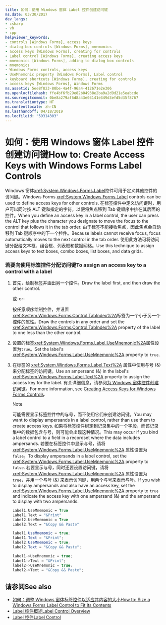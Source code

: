 ```yaml
---
title: 如何：使用 Windows 窗体 Label 控件创建访问键
ms.date: 03/30/2017
dev_langs:
- csharp
- vb
- cpp
helpviewer_keywords:
- controls [Windows Forms], access keys
- dialog box controls [Windows Forms], mnemonics
- access keys [Windows Forms], creating for controls
- Label control [Windows Forms], creating access keys
- mnemonics [Windows Forms], adding to dialog box controls
- mnemonics
- Windows Forms controls, access keys
- UseMnemonic property [Windows Forms], Label control
- keyboard shortcuts [Windows Forms], creating for controls
- access keys [Windows Forms], Windows Forms
ms.assetid: 5ee8f823-80be-4a4f-96a4-412671e2e306
ms.openlocfilehash: ffe4bf6fb29e82b04938e2ba9a2d9d21e5eabcde
ms.sourcegitcommit: 0be8a279af6d8a43e03141e349d3efd5d35f8767
ms.translationtype: HT
ms.contentlocale: zh-CN
ms.lasthandoff: 04/18/2019
ms.locfileid: "59314303"
---
```

# <a name="how-to-create-access-keys-with-windows-forms-label-controls"></a><span data-ttu-id="5b4e8-102">如何：使用 Windows 窗体 Label 控件创建访问键</span><span class="sxs-lookup"><span data-stu-id="5b4e8-102">How to: Create Access Keys with Windows Forms Label Controls</span></span>
<span data-ttu-id="5b4e8-103">Windows 窗体<xref:System.Windows.Forms.Label>控件可用于定义其他控件的访问键。</span><span class="sxs-lookup"><span data-stu-id="5b4e8-103">Windows Forms <xref:System.Windows.Forms.Label> controls can be used to define access keys for other controls.</span></span> <span data-ttu-id="5b4e8-104">在标签控件中定义访问键时，用户可以同时按 ALT 键和指定的字符，以便将焦点移到 Tab 键顺序中排在其后面的控件。</span><span class="sxs-lookup"><span data-stu-id="5b4e8-104">When you define an access key in a label control, the user can press the ALT key plus the character you designate to move the focus to the control that follows it in the tab order.</span></span> <span data-ttu-id="5b4e8-105">由于标签不能接收焦点，因此焦点会自动移到 Tab 键顺序中的下一个控件。</span><span class="sxs-lookup"><span data-stu-id="5b4e8-105">Because labels cannot receive focus, focus automatically moves to the next control in the tab order.</span></span> <span data-ttu-id="5b4e8-106">使用此方法可将访问键分配给文本框、组合框、列表框和数据网格。</span><span class="sxs-lookup"><span data-stu-id="5b4e8-106">Use this technique to assign access keys to text boxes, combo boxes, list boxes, and data grids.</span></span>  
  
### <a name="to-assign-an-access-key-to-a-control-with-a-label"></a><span data-ttu-id="5b4e8-107">若要向使用标签控件分配访问键</span><span class="sxs-lookup"><span data-stu-id="5b4e8-107">To assign an access key to a control with a label</span></span>  
  
1. <span data-ttu-id="5b4e8-108">首先，绘制标签并画出另一个控件。</span><span class="sxs-lookup"><span data-stu-id="5b4e8-108">Draw the label first, and then draw the other control.</span></span>  
  
     <span data-ttu-id="5b4e8-109">或</span><span class="sxs-lookup"><span data-stu-id="5b4e8-109">-or-</span></span>  
  
     <span data-ttu-id="5b4e8-110">按任意顺序绘制控件，并设置<xref:System.Windows.Forms.Control.TabIndex%2A>标签为一个小于另一个控件的属性。</span><span class="sxs-lookup"><span data-stu-id="5b4e8-110">Draw the controls in any order and set the <xref:System.Windows.Forms.Control.TabIndex%2A> property of the label to one less than the other control.</span></span>  
  
2. <span data-ttu-id="5b4e8-111">设置的标签<xref:System.Windows.Forms.Label.UseMnemonic%2A>属性设置为`true`。</span><span class="sxs-lookup"><span data-stu-id="5b4e8-111">Set the label's <xref:System.Windows.Forms.Label.UseMnemonic%2A> property to `true`.</span></span>  
  
3. <span data-ttu-id="5b4e8-112">在标签的 <xref:System.Windows.Forms.Label.Text%2A> 属性中使用与号 (&) 来分配标签的访问键。</span><span class="sxs-lookup"><span data-stu-id="5b4e8-112">Use an ampersand (&) in the label's <xref:System.Windows.Forms.Label.Text%2A> property to assign the access key for the label.</span></span> <span data-ttu-id="5b4e8-113">有关详细信息，请参阅[为 Windows 窗体控件创建访问键](how-to-create-access-keys-for-windows-forms-controls.md)。</span><span class="sxs-lookup"><span data-stu-id="5b4e8-113">For more information, see [Creating Access Keys for Windows Forms Controls](how-to-create-access-keys-for-windows-forms-controls.md).</span></span>  
  
    > [!NOTE]
    >  <span data-ttu-id="5b4e8-114">可能需要显示标签控件中的与号，而不使用它们来创建访问键。</span><span class="sxs-lookup"><span data-stu-id="5b4e8-114">You may want to display ampersands in a label control, rather than use them to create access keys.</span></span> <span data-ttu-id="5b4e8-115">如果将标签控件绑定到记录集中的一个字段，而该记录集中的数据包含与号，则可能会出现这种情况。</span><span class="sxs-lookup"><span data-stu-id="5b4e8-115">This may occur if you bind a label control to a field in a recordset where the data includes ampersands.</span></span> <span data-ttu-id="5b4e8-116">若要在标签控件中显示与号，请将 <xref:System.Windows.Forms.Label.UseMnemonic%2A> 属性设置为 `false`。</span><span class="sxs-lookup"><span data-stu-id="5b4e8-116">To display ampersands in a label control, set the <xref:System.Windows.Forms.Label.UseMnemonic%2A> property to `false`.</span></span> <span data-ttu-id="5b4e8-117">若要显示与号，同时还要设置访问键，请将 <xref:System.Windows.Forms.Label.UseMnemonic%2A> 属性设置为 `true`，并用一个与号 (&) 来表示访问键，用两个与号来表示与号。</span><span class="sxs-lookup"><span data-stu-id="5b4e8-117">If you wish to display ampersands and also have an access key, set the <xref:System.Windows.Forms.Label.UseMnemonic%2A> property to `true` and indicate the access key with one ampersand (&) and the ampersand to display with two ampersands.</span></span>  
  
    ```vb  
    Label1.UseMnemonic = True  
    Label1.Text = "&Print"  
    Label2.UseMnemonic = True  
    Label2.Text = "&Copy && Paste"  
    ```  
  
    ```csharp  
    label1.UseMnemonic = true;  
    label1.Text = "&Print";  
    label2.UseMnemonic = true;  
    label2.Text = "&Copy && Paste";  
    ```  
  
    ```cpp  
    label1->UseMnemonic = true;  
    label1->Text = "&Print";  
    label2->UseMnemonic = true;  
    label2->Text = "&Copy && Paste";  
    ```  
  
## <a name="see-also"></a><span data-ttu-id="5b4e8-118">请参阅</span><span class="sxs-lookup"><span data-stu-id="5b4e8-118">See also</span></span>

- [<span data-ttu-id="5b4e8-119">如何：调整 Windows 窗体标签控件以适应其内容的大小</span><span class="sxs-lookup"><span data-stu-id="5b4e8-119">How to: Size a Windows Forms Label Control to Fit Its Contents</span></span>](how-to-size-a-windows-forms-label-control-to-fit-its-contents.md)
- [<span data-ttu-id="5b4e8-120">Label 控件概述</span><span class="sxs-lookup"><span data-stu-id="5b4e8-120">Label Control Overview</span></span>](label-control-overview-windows-forms.md)
- [<span data-ttu-id="5b4e8-121">Label 控件</span><span class="sxs-lookup"><span data-stu-id="5b4e8-121">Label Control</span></span>](label-control-windows-forms.md)
